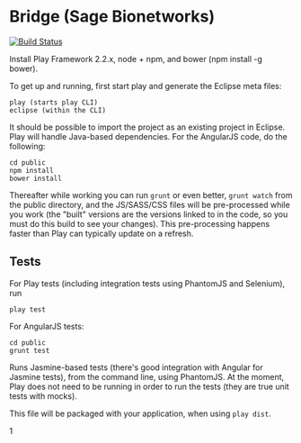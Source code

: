 Bridge (Sage Bionetworks)
=========================================

[![Build Status](https://travis-ci.org/Sage-Bionetworks/BridgePF.svg?branch=develop)](https://travis-ci.org/Sage-Bionetworks/BridgePF)

Install Play Framework 2.2.x, node + npm, and bower (npm install -g bower). 

To get up and running, first start play and generate the Eclipse meta 
files:

    play (starts play CLI)
    eclipse (within the CLI)

It should be possible to import the project as an existing project in Eclipse. 
Play will handle Java-based dependencies. For the AngularJS code, do the 
following:

    cd public
    npm install
    bower install

Thereafter while working you can run `grunt` or even better, `grunt watch` from 
the public directory, and the JS/SASS/CSS files will be pre-processed while 
you work (the "built" versions are the versions linked to in the code, so you 
must do this build to see your changes). This pre-processing happens faster than 
Play can typically update on a refresh.

Tests
-----

For Play tests (including integration tests using PhantomJS and Selenium), run

    play test

For AngularJS tests:

    cd public
    grunt test
    
Runs Jasmine-based tests (there's good integration with Angular for Jasmine tests), 
from the command line, using PhantomJS. At the moment, Play does not need to be 
running in order to run the tests (they are true unit tests with mocks). 

This file will be packaged with your application, when using `play dist`.

1
